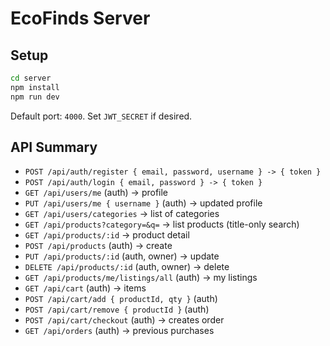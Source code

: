 
# EcoFinds Server

## Setup
```bash
cd server
npm install
npm run dev
```
Default port: `4000`. Set `JWT_SECRET` if desired.

## API Summary
- `POST /api/auth/register { email, password, username } -> { token }`
- `POST /api/auth/login { email, password } -> { token }`
- `GET /api/users/me` (auth) -> profile
- `PUT /api/users/me { username }` (auth) -> updated profile
- `GET /api/users/categories` -> list of categories
- `GET /api/products?category=&q=` -> list products (title-only search)
- `GET /api/products/:id` -> product detail
- `POST /api/products` (auth) -> create
- `PUT /api/products/:id` (auth, owner) -> update
- `DELETE /api/products/:id` (auth, owner) -> delete
- `GET /api/products/me/listings/all` (auth) -> my listings
- `GET /api/cart` (auth) -> items
- `POST /api/cart/add { productId, qty }` (auth)
- `POST /api/cart/remove { productId }` (auth)
- `POST /api/cart/checkout` (auth) -> creates order
- `GET /api/orders` (auth) -> previous purchases
